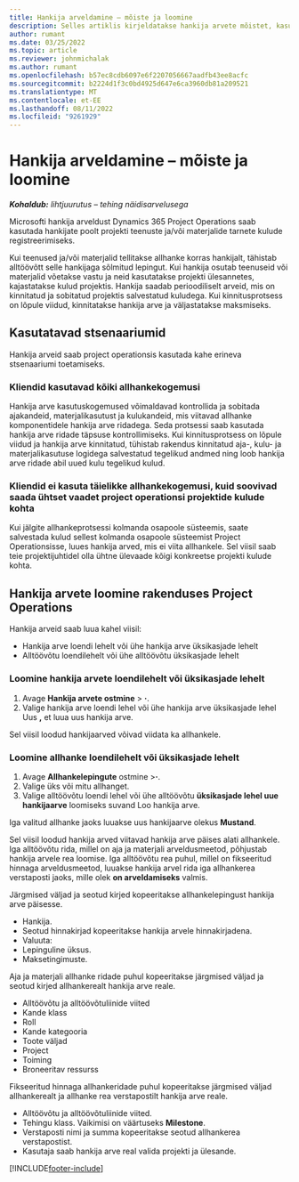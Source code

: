 ```yaml
---
title: Hankija arveldamine – mõiste ja loomine
description: Selles artiklis kirjeldatakse hankija arvete mõistet, kasutusstsenaariume ja seda, kuidas microsoftis hankija arveid luua Dynamics 365 Project Operations.
author: rumant
ms.date: 03/25/2022
ms.topic: article
ms.reviewer: johnmichalak
ms.author: rumant
ms.openlocfilehash: b57ec8cdb6097e6f2207056667aadfb43ee8acfc
ms.sourcegitcommit: b2224d1f3c0bd4925d647e6ca3960db81a209521
ms.translationtype: MT
ms.contentlocale: et-EE
ms.lasthandoff: 08/11/2022
ms.locfileid: "9261929"
---
```

# <a name="vendor-invoicing---concept-and-creation"></a>Hankija arveldamine – mõiste ja loomine

_**Kohaldub:** lihtjuurutus – tehing näidisarvelusega_

Microsofti hankija arveldust Dynamics 365 Project Operations saab kasutada hankijate poolt projekti teenuste ja/või materjalide tarnete kulude registreerimiseks.

Kui teenused ja/või materjalid tellitakse allhanke korras hankijalt, tähistab alltöövõtt selle hankijaga sõlmitud lepingut. Kui hankija osutab teenuseid või materjalid võetakse vastu ja neid kasutatakse projekti ülesannetes, kajastatakse kulud projektis. Hankija saadab perioodiliselt arveid, mis on kinnitatud ja sobitatud projektis salvestatud kuludega. Kui kinnitusprotsess on lõpule viidud, kinnitatakse hankija arve ja väljastatakse maksmiseks.

## <a name="scenarios-for-use"></a>Kasutatavad stsenaariumid

Hankija arveid saab project operationsis kasutada kahe erineva stsenaariumi toetamiseks.

### <a name="customers-use-the-full-subcontracting-experiences"></a>Kliendid kasutavad kõiki allhankekogemusi

Hankija arve kasutuskogemused võimaldavad kontrollida ja sobitada ajakandeid, materjalikasutust ja kulukandeid, mis viitavad allhanke komponentidele hankija arve ridadega. Seda protsessi saab kasutada hankija arve ridade täpsuse kontrollimiseks. Kui kinnitusprotsess on lõpule viidud ja hankija arve kinnitatud, tühistab rakendus kinnitatud aja-, kulu- ja materjalikasutuse logidega salvestatud tegelikud andmed ning loob hankija arve ridade abil uued kulu tegelikud kulud.

### <a name="customers-dont-use-the-full-subcontracting-experiences-but-want-to-have-a-unified-view-of-costs-on-projects-in-project-operations"></a>Kliendid ei kasuta täielikke allhankekogemusi, kuid soovivad saada ühtset vaadet project operationsi projektide kulude kohta

Kui jälgite allhankeprotsessi kolmanda osapoole süsteemis, saate salvestada kulud sellest kolmanda osapoole süsteemist Project Operationsisse, luues hankija arved, mis ei viita allhankele. Sel viisil saab teie projektijuhtidel olla ühtne ülevaade kõigi konkreetse projekti kulude kohta.

## <a name="creation-of-vendor-invoices-in-project-operations"></a>Hankija arvete loomine rakenduses Project Operations

Hankija arveid saab luua kahel viisil:

- Hankija arve loendi lehelt või ühe hankija arve üksikasjade lehelt
- Alltöövõtu loendilehelt või ühe alltöövõtu üksikasjade lehelt

### <a name="creation-from-the-vendor-invoice-list-page-or-details-page"></a>Loomine hankija arvete loendilehelt või üksikasjade lehelt

1. Avage **Hankija arvete ostmine** \> **·**.
2. Valige hankija arve loendi lehel või ühe hankija arve üksikasjade lehel Uus **,** et luua uus hankija arve.

Sel viisil loodud hankijaarved võivad viidata ka allhankele.

### <a name="creation-from-the-subcontract-list-page-or-details-page"></a>Loomine allhanke loendilehelt või üksikasjade lehelt

1. Avage **Allhankelepingute** ostmine \>**·**.
2. Valige üks või mitu allhanget.
3. Valige alltöövõtu loendi lehel või ühe alltöövõtu **üksikasjade lehel uue hankijaarve** loomiseks suvand Loo hankija arve.

Iga valitud allhanke jaoks luuakse uus hankijaarve olekus **Mustand**.

Sel viisil loodud hankija arved viitavad hankija arve päises alati allhankele. Iga alltöövõtu rida, millel on aja ja materjali arveldusmeetod, põhjustab hankija arvele rea loomise. Iga alltöövõtu rea puhul, millel on fikseeritud hinnaga arveldusmeetod, luuakse hankija arvel rida iga allhankerea verstaposti jaoks, mille olek **on arveldamiseks** valmis.

Järgmised väljad ja seotud kirjed kopeeritakse allhankelepingust hankija arve päisesse.

- Hankija.
- Seotud hinnakirjad kopeeritakse hankija arvele hinnakirjadena.
- Valuuta:
- Lepinguline üksus.
- Maksetingimuste.

Aja ja materjali allhanke ridade puhul kopeeritakse järgmised väljad ja seotud kirjed allhankerealt hankija arve reale.

- Alltöövõtu ja alltöövõtuliinide viited
- Kande klass
- Roll
- Kande kategooria
- Toote väljad
- Project
- Toiming
- Broneeritav ressurss

Fikseeritud hinnaga allhankeridade puhul kopeeritakse järgmised väljad allhankerealt ja allhanke rea verstapostilt hankija arve reale.

- Alltöövõtu ja alltöövõtuliinide viited.
- Tehingu klass. Vaikimisi on väärtuseks **Milestone**.
- Verstaposti nimi ja summa kopeeritakse seotud allhankerea verstapostist.
- Kasutaja saab hankija arve real valida projekti ja ülesande.

[!INCLUDE[footer-include](../../includes/footer-banner.md)]
